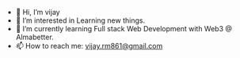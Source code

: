 - 👋 Hi, I’m vijay
- 👀 I’m interested in Learning new things.
- 🌱 I’m currently learning Full stack Web Development with Web3 @ Almabetter.
- 📫 How to reach me: vijay.rm861@gmail.com

<!---
vijay-vj5/vijay-vj5 is a ✨ special ✨ repository because its `README.md` (this file) appears on your GitHub profile.
You can click the Preview link to take a look at your changes.
--->
